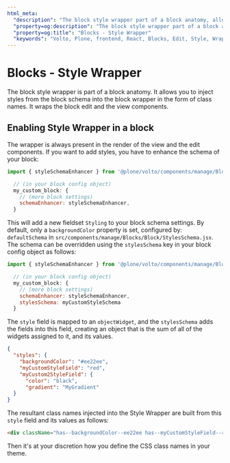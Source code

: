 ```yaml
---
html_meta:
  "description": "The block style wrapper part of a block anatomy, allows you to inject styles from the block schema into the block wrapper in form of class names."
  "property=og:description": "The block style wrapper part of a block anatomy, allows you to inject styles from the block schema into the block wrapper in form of class names."
  "property=og:title": "Blocks - Style Wrapper"
  "keywords": "Volto, Plone, frontend, React, Blocks, Edit, Style, Wrapper, components"
---
```


# Blocks - Style Wrapper

The block style wrapper is part of a block anatomy.
It allows you to inject styles from the block schema into the block wrapper in the form of class names.
It wraps the block edit and the view components.

## Enabling Style Wrapper in a block

The wrapper is always present in the render of the view and the edit components.
If you want to add styles, you have to enhance the schema of your block:

```js
import { styleSchemaEnhancer } from '@plone/volto/components/manage/Blocks/Block/StylesSchema';

  // (in your block config object)
  my_custom_block: {
    // (more block settings)
    schemaEnhancer: styleSchemaEnhancer,
  }
```

This will add a new fieldset `Styling` to your block schema settings.
By default, only a `backgroundColor` property is set, configured by: `defaultSchema` in `src/components/manage/Blocks/Block/StylesSchema.jsx`.
The schema can be overridden using the `stylesSchema` key in your block config object as follows:

```js
import { styleSchemaEnhancer } from '@plone/volto/components/manage/Blocks/Block/StylesSchema';

  // (in your block config object)
  my_custom_block: {
    // (more block settings)
    schemaEnhancer: styleSchemaEnhancer,
    stylesSchema: myCustomStyleSchema
  }
```

The `style` field is mapped to an `objectWidget`, and the `stylesSchema` adds the fields into this field, creating an object that is the sum of all of the widgets assigned to it, and its values.

```json
{
  "styles": {
    "backgroundColor": "#ee22ee",
    "myCustomStyleField": "red",
    "myCustom2StyleField": {
      "color": "black",
      "gradient": "MyGradient"
  }
}
```

The resultant class names injected into the Style Wrapper are built from this `style` field and its values as follows:

```html
<div className="has--backgroundColor--ee22ee has--myCustomStyleField--red has--myCustom2StyleField--color--black has--myCustom2StyleField--color--MyGradient">
```

Then it's at your discretion how you define the CSS class names in your theme.
